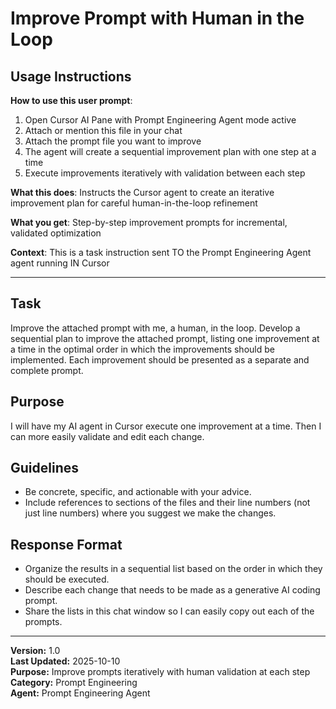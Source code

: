 # Improve Prompt with Human in the Loop

## Usage Instructions

**How to use this user prompt**:
1. Open Cursor AI Pane with Prompt Engineering Agent mode active
2. Attach or mention this file in your chat
3. Attach the prompt file you want to improve
4. The agent will create a sequential improvement plan with one step at a time
5. Execute improvements iteratively with validation between each step

**What this does**: Instructs the Cursor agent to create an iterative improvement plan for careful human-in-the-loop refinement

**What you get**: Step-by-step improvement prompts for incremental, validated optimization

**Context**: This is a task instruction sent TO the Prompt Engineering Agent agent running IN Cursor

---

## Task

Improve the attached prompt with me, a human, in the loop. Develop a sequential plan to improve the attached prompt, listing one improvement at a time in the optimal order in which the improvements should be implemented. Each improvement should be presented as a separate and complete prompt.

## Purpose

I will have my AI agent in Cursor execute one improvement at a time. Then I can more easily validate and edit each change.

## Guidelines

- Be concrete, specific, and actionable with your advice.
- Include references to sections of the files and their line numbers (not just line numbers) where you suggest we make the changes.

## Response Format

- Organize the results in a sequential list based on the order in which they should be executed.
- Describe each change that needs to be made as a generative AI coding prompt.
- Share the lists in this chat window so I can easily copy out each of the prompts.

---

**Version:** 1.0  
**Last Updated:** 2025-10-10  
**Purpose:** Improve prompts iteratively with human validation at each step  
**Category:** Prompt Engineering  
**Agent:** Prompt Engineering Agent
